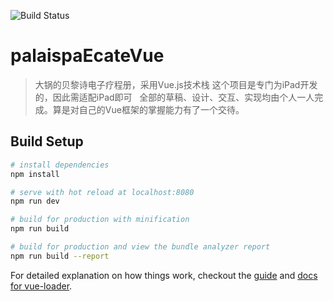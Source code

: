 ![Build Status](https://travis-ci.org/ChinaBigPan/palaispaEcateVue.svg?branch=master)

# palaispaEcateVue

> 大锅的贝黎诗电子疗程册，采用Vue.js技术栈
> 这个项目是专门为iPad开发的，因此需适配iPad即可
 
> 全部的草稿、设计、交互、实现均由个人一人完成。算是对自己的Vue框架的掌握能力有了一个交待。

## Build Setup

``` bash
# install dependencies
npm install

# serve with hot reload at localhost:8080
npm run dev

# build for production with minification
npm run build

# build for production and view the bundle analyzer report
npm run build --report
```

For detailed explanation on how things work, checkout the [guide](http://vuejs-templates.github.io/webpack/) and [docs for vue-loader](http://vuejs.github.io/vue-loader).
